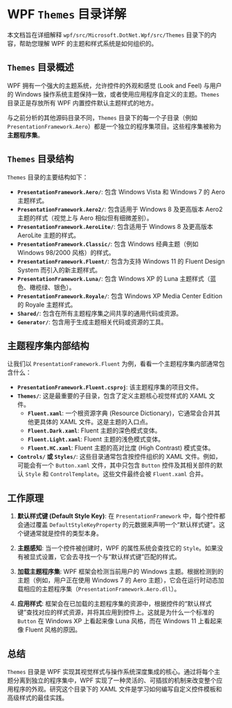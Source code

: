 # WPF `Themes` 目录详解

本文档旨在详细解释 `wpf/src/Microsoft.DotNet.Wpf/src/Themes` 目录下的内容，帮助您理解 WPF 的主题和样式系统是如何组织的。

## `Themes` 目录概述

WPF 拥有一个强大的主题系统，允许控件的外观和感觉 (Look and Feel) 与用户的 Windows 操作系统主题保持一致，或者使用应用程序自定义的主题。`Themes` 目录正是存放所有 WPF 内置控件默认主题样式的地方。

与之前分析的其他源码目录不同，`Themes` 目录下的每一个子目录（例如 `PresentationFramework.Aero`）都是一个独立的程序集项目。这些程序集被称为**主题程序集**。

## `Themes` 目录结构

`Themes` 目录的主要结构如下：

*   **`PresentationFramework.Aero/`**: 包含 Windows Vista 和 Windows 7 的 Aero 主题样式。
*   **`PresentationFramework.Aero2/`**: 包含适用于 Windows 8 及更高版本 Aero2 主题的样式（视觉上与 Aero 相似但有细微差别）。
*   **`PresentationFramework.AeroLite/`**: 包含适用于 Windows 8 及更高版本 AeroLite 主题的样式。
*   **`PresentationFramework.Classic/`**: 包含 Windows 经典主题（例如 Windows 98/2000 风格）的样式。
*   **`PresentationFramework.Fluent/`**: 包含为支持 Windows 11 的 Fluent Design System 而引入的新主题样式。
*   **`PresentationFramework.Luna/`**: 包含 Windows XP 的 Luna 主题样式（蓝色、橄榄绿、银色）。
*   **`PresentationFramework.Royale/`**: 包含 Windows XP Media Center Edition 的 Royale 主题样式。
*   **`Shared/`**: 包含在所有主题程序集之间共享的通用代码或资源。
*   **`Generator/`**: 包含用于生成主题相关代码或资源的工具。

## 主题程序集内部结构

让我们以 `PresentationFramework.Fluent` 为例，看看一个主题程序集内部通常包含什么：

*   **`PresentationFramework.Fluent.csproj`**: 该主题程序集的项目文件。
*   **`Themes/`**: 这是最重要的子目录，包含了定义主题核心视觉样式的 XAML 文件。
    *   **`Fluent.xaml`**: 一个根资源字典 (Resource Dictionary)，它通常会合并其他更具体的 XAML 文件。这是主题的入口点。
    *   **`Fluent.Dark.xaml`**: Fluent 主题的深色模式变体。
    *   **`Fluent.Light.xaml`**: Fluent 主题的浅色模式变体。
    *   **`Fluent.HC.xaml`**: Fluent 主题的高对比度 (High Contrast) 模式变体。
*   **`Controls/` 或 `Styles/`**: 这些目录通常包含按控件组织的 XAML 文件。例如，可能会有一个 `Button.xaml` 文件，其中只包含 `Button` 控件及其相关部件的默认 `Style` 和 `ControlTemplate`。这些文件最终会被 `Fluent.xaml` 合并。

## 工作原理

1.  **默认样式键 (Default Style Key)**: 在 `PresentationFramework` 中，每个控件都会通过覆盖 `DefaultStyleKeyProperty` 的元数据来声明一个“默认样式键”。这个键通常就是控件的类型本身。

2.  **主题感知**: 当一个控件被创建时，WPF 的属性系统会查找它的 `Style`。如果没有被显式设置，它会去寻找一个与“默认样式键”匹配的样式。

3.  **加载主题程序集**: WPF 框架会检测当前用户的 Windows 主题。根据检测到的主题（例如，用户正在使用 Windows 7 的 Aero 主题），它会在运行时动态加载相应的主题程序集（`PresentationFramework.Aero.dll`）。

4.  **应用样式**: 框架会在已加载的主题程序集的资源中，根据控件的“默认样式键”查找对应的样式资源，并将其应用到控件上。这就是为什么一个标准的 `Button` 在 Windows XP 上看起来像 Luna 风格，而在 Windows 11 上看起来像 Fluent 风格的原因。

## 总结

`Themes` 目录是 WPF 实现其视觉样式与操作系统深度集成的核心。通过将每个主题分离到独立的程序集中，WPF 实现了一种灵活的、可插拔的机制来改变整个应用程序的外观。研究这个目录下的 XAML 文件是学习如何编写自定义控件模板和高级样式的最佳实践。
